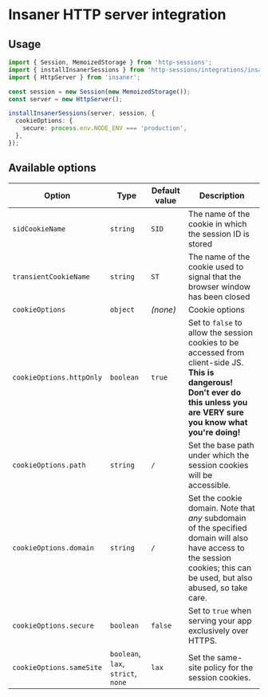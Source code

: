 # Insaner HTTP server integration

## Usage

```typescript
import { Session, MemoizedStorage } from 'http-sessions';
import { installInsanerSessions } from 'http-sessions/integrations/insaner';
import { HttpServer } from 'insaner';

const session = new Session(new MemoizedStorage());
const server = new HttpServer();

installInsanerSessions(server, session, {
  cookieOptions: {
    secure: process.env.NODE_ENV === 'production',
  },
});
```

## Available options

| Option                   | Type                               | Default value | Description                                                                                                                                                                    |
|--------------------------|------------------------------------|---------------|--------------------------------------------------------------------------------------------------------------------------------------------------------------------------------|
| `sidCookieName`          | `string`                           | `SID`         | The name of the cookie in which the session ID is stored                                                                                                                       |
| `transientCookieName`    | `string`                           | `ST`          | The name of the cookie used to signal that the browser window has been closed                                                                                                  |
| `cookieOptions`          | `object`                           | _(none)_      | Cookie options                                                                                                                                                                 |
| `cookieOptions.httpOnly` | `boolean`                          | `true`        | Set to `false` to allow the session cookies to be accessed from client-side JS. **This is dangerous! Don't ever do this unless you are VERY sure you know what you're doing!** |
| `cookieOptions.path`     | `string`                           | `/`           | Set the base path under which the session cookies will be accessible.                                                                                                          |
| `cookieOptions.domain`   | `string`                           | `/`           | Set the cookie domain. Note that _any_ subdomain of the specified domain will also have access to the session cookies; this can be used, but also abused, so take care.        |
| `cookieOptions.secure`   | `boolean`                          | `false`       | Set to `true` when serving your app exclusively over HTTPS.                                                                                                                    |
| `cookieOptions.sameSite` | `boolean`, `lax`, `strict`, `none` | `lax`         | Set the same-site policy for the session cookies.                                                                                                                              |
